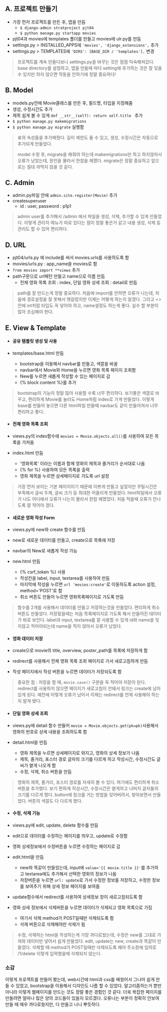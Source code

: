 ## A. 프로젝트 만들기

* 가장 먼저 프로젝트를 만든 후, 앱을 만듬
  * `$ django-admin stratproject pjt04`
  *  `$ python manage.py startapp movies `
* pjt04과 movies에 templates 폴더를 만들고 movies에 ulr.py를 만듬
* settings.py > INSTALLED_APPS에 `'movies', 'django_extensions',` 추가
* settings.py > TEMPLATES에  `'DIRS': [BASE_DIR / 'templates'],` 변경

> 프로젝트를 계속 만들다보니 settings.py을 바꾸는 것은 점점 익숙해져갔다. base directory를 설정하고, 앱을 만들때 마다 setting에 추가하는 것은 잘 잊을 수 있지만 하지 않으면 작동을 안하기에 정말 중요하다!



## B. Model

* models.py안에 Movie클래스를 만든 후, 필드명, 타입을 지정해줌
* 생성, 수정시간도 추가
* 제목 쉽게 볼 수 있게 `def __str__(self): return self.title ` 추가
* `$ python manage.py makemigrations `
* `$ python manage.py migrate` 실행함

> 표의 속성들을 추가해줬다. 길이 제한도 둘 수 있고, 생성, 수정시간은 자동으로 추가되게 만들었다. 
>
> model 수정 후,  migrate을 해줘야 하는데 makemigrations만 하고 하지않아서 오류가 났었는데, 원인을 몰라서 한참을 헤맸다. migrate은 정말 중요하고 앞으로는 절대 까먹지 않을 것 같다.



## C. Admin

* admin.py파일 안에 `admin.site.register(Movie)` 추가
* createsuperuser
  * id : user, password : p1p1

> admin user를 추가해서 /admin 에서 파일을 생성, 삭제, 추가할 수 있게 만들었다. 이렇게 관리자 메뉴가 따로 있다는 점이 정말 좋은거 같고 내용 생성, 삭제 등 관리도 할 수 있어 편리하다. 



## D. URL

* pjt04/urls.py 에 include를 써서 movies.urls를 사용하도록 함
* movies/urls.py : app_name을 movies로 함
* `from movies import **views` 추가
* path구문으로 url패턴 만들고 name으로 이름 만듬
  * 전체 영화 목록 조회 : index, 단일 영화 상세 조회 : detail로 만듬

> path를 잘 만드는게 정말 중요하다. 처음에 import를 안하면 오류가 나는데, 처음에 경로설정을 잘 못해서 헷갈렸지만 이제는 어떻게 하는지 알겠다. 그리고 <>안에 int처럼 타입도 꼭 넣어야 하고, name설정도 하는게 좋다. 실수 할 부분이 많아 조심해야 한다.



## E. View & Template

* #### 공유 템플릿 생성 및 사용

* templates/base.html 만듬

  * bootstrap을 이용해서 navbar를 만들고, 색깔을 바꿈
  * navbar에서 Movie와 Home을 누르면 영화 목록 페이지 조회함
  * New를 누르면 새롭게 작성할 수 있는 페이지로 감
  * {% block content %}를 추가

> bootstrap의 기능이 정말 많아 사용할 수록 너무 편리하다. 보기좋은 색깔로 바꾸고, 편리하게 Movie를 눌러도 Home처럼 index로 가게 만들었다. 이렇게 base를 만들어 놓으면 다른 html파일 만들때 navbar도 같이 만들어져서 너무 편리하고 좋다.



* #### 전체 영화 목록 조회

* views.py의 index함수에 `movies = Movie.objects.all()`를 사용하여 모든 목록을 가져옴

* index.html 만듬

  * '영화목록' 이라는 이름과 함께 영화의 제목과 줄거리가 순서대로 나옴
  * {% for %} 사용하여 모든 목록을 출력
  * 영화 제목을 누르면 상세페이지로 가도록 url 설정

> 가장 먼저 보이는 기본 페이지이기 때문에 이쁘게 만들고 싶었지만 꾸밀시간은 부족해서 글씨 두께, 글씨 크기 등 최대한 어울리게 만들었다. html파일에서 오류가 나도 어디에서 오류가 나는지 몰라서 한참 헤맸었다. 처음 적을때 오류가 안나도록 잘 적어야 겠다.



* #### 새로운 영화 작성 Form

* views.py에 new와 create 함수를 만듬
* new로 새로운 데이터를 만들고, create으로 목록에 저장
* navbar의 New로 새롭게 작성 가능
* new.html 만듬
  * {% csrf_token %} 사용
  * 작성칸을 label, input, textarea를 사용하여 만듬
  * 마지막에 작성을 누르면 `url 'movies:create'`로 이동하도록 action 설정, method='POST'로 함
  * 취소 버튼도 만들어 누르면 영화목록페이지로 가도록 만듬

> 함수를 2개를 사용해서 데이터를 만들고 저장하는것을 만들었다. 편리하게 취소버튼도 만들었다. 저장됬을때는 처음 목록페이지로 가도록 해서 만들어진 데이터가 바로 보인다. label과 input, textarea를 잘 사용할 수 있게 id와 name을 잊지않고 적어야되는데 name을 적지 않아서 오류가 났었다. 



* #### 영화 데이터 저장

* create으로 movie의 title, overview, poster_path를 목록에 저장하게 함
* redirect를 사용해서 전체 영화 목록 조회 페이지로 가서 새로고침하게 만듬
* 작성 페이지에서 작성 버튼을 누르면 데이터가 저장되도록 함

> 중요한 점 : 저장을 할 때, `movie.save()` 구문을 꼭 적어야 저장이 된다. redirect를 사용하지 않으면 페이지가 새로고침이 안돼서 링크는 create에 남아있게 된다. 예전에 이렇게 오류가 났어서 이제는 redirect를 언제 사용해야 하는지 알게 됐다.



* #### 단일 영화 상세 조회

* views.py에 detail 함수 만들어 `movie = Movie.objects.get(pk=pk)`사용해서 영화의 번호로 상세 내용을 조회하도록 함

* detail.html을 만듬
  * 영화 제목을 누르면 상세페이지로 와지고, 영화의 상세 정보가 나옴
  * 제목, 줄거리, 포스터 경로 글자의 크기를 다르게 하고 작성시간, 수정시간도 글씨가 옅게 나오게 함
  * 수정, 삭제, 취소 버튼을 만듬

> 영화의 제목, 줄거리, 포스터 경로를 자세히 볼 수 있다. 여기에도 편리하게 취소버튼을 추가했다. 보기 편하게 작성시간, 수정시간은 옅게하고 나머지 글자들의 크기를 다르게 했다. button에 링크를 거는 방법을 잊어버려서, 찾아보면서 만들었다. 버튼의 색깔도 다 다르게 했다.



* #### 수정, 삭제 기능

* views.py에 edit, update, delete 함수를 만듬
* edit으로 데이터를 수정하는 페이지를 띄우고, update로 수정함
* 영화 상세정보에서 수정버튼을 누르면 수정하는 페이지로 감
* edit.html을 만듬
  * new와 똑같이 만들었는데, input에 `value='{{ movie.title }}'`를 추가하고 textarea에도 추가해서 선택한 영화의 정보가 나옴
  * 저장버튼을 누르면 `url: update`로 가서 수정한 정보를 저장하고,  수정한 정보를 보여주기 위해 상세 정보 페이지를 보여줌
* update함수에서 redirect를 사용하여 상세정보 창이 새로고침되도록 함

* 영화 상세 정보에서 삭제버튼을 누르면 데이터가 삭제되고 영화 목록으로 가짐
  * 여기서 삭제 method가 POST일때만 삭제되도록 함
  * 삭제 버튼으로 삭제해야만 삭제가 됨

> 수정, 삭제하는 html을 작성하는게 가장 까다로웠는데, 수정은 new를 그대로 가져와 데이터만 넣어서 쉽게 만들었다. edit, update는 new, create과 똑같이 만들었다. 삭제할 때 method가 POST일때만 삭제되도록 해야 주소창에 임의로 /1/delete 이렇게 입력했을때 삭제되지 않는다. 





### 소감

이렇게 프로젝트를 만들어 봤는데, web시간에 html과 css를 배웠어서 그나마 쉽게 만들 수 있었고, bootstrap을 이용해서 디자인도 나름 할 수 있었다. 알고리즘하는거 뿐만 아니라 이렇게 웹페이지를 만드는 것도 정말 좋은 경험인 것 같다. 더욱 복잡한 페이지를 만들려면 얼마나 많은 양의 코드들이 있을지 모르겠다. 오류나는 부분이 정확히 안보여 만들 때 매우 까다로웠지만, 다 만들고 나니 뿌듯하다.